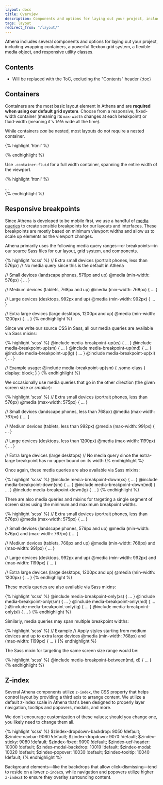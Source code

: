 ```yaml
---
layout: docs
title: Overview
description: Components and options for laying out your project, including wrapping containers, a powerful grid system, a flexible media object, and responsive utility classes.
tags: layout
redirect_from: "/layout/"
---
```


Athena includes several components and options for laying out your project, including wrapping containers, a powerful flexbox grid system, a flexible media object, and responsive utility classes.


## Contents

* Will be replaced with the ToC, excluding the "Contents" header
{:toc}


## Containers

Containers are the most basic layout element in Athena and are **required when using our default grid system**. Choose from a responsive, fixed-width container (meaning its `max-width` changes at each breakpoint) or fluid-width (meaning it's `100%` wide all the time).

While containers *can* be nested, most layouts do not require a nested container.

<div class="afd-example">
  <div class="afd-example-container">
    <div class="afd-example-container-header"></div>
    <div class="afd-example-container-sidebar"></div>
    <div class="afd-example-container-body"></div>
  </div>
</div>

{% highlight 'html' %}
<div class="container">
  <!-- Content here -->
</div>
{% endhighlight %}

Use `.container-fluid` for a full width container, spanning the entire width of the viewport.

<div class="afd-example">
  <div class="afd-example-container afd-example-container-fluid">
    <div class="afd-example-container-header"></div>
    <div class="afd-example-container-sidebar"></div>
    <div class="afd-example-container-body"></div>
  </div>
</div>

{% highlight 'html' %}
<div class="container-fluid">
  ...
</div>
{% endhighlight %}


## Responsive breakpoints

Since Athena is developed to be mobile first, we use a handful of [media queries](https://developer.mozilla.org/en-US/docs/Web/CSS/Media_Queries/Using_media_queries) to create sensible breakpoints for our layouts and interfaces. These breakpoints are mostly based on minimum viewport widths and allow us to scale up elements as the viewport changes.

Athena primarily uses the following media query ranges—or breakpoints—in our source Sass files for our layout, grid system, and components.

{% highlight 'scss' %}
// Extra small devices (portrait phones, less than 576px)
// No media query since this is the default in Athena

// Small devices (landscape phones, 576px and up)
@media (min-width: 576px) { ... }

// Medium devices (tablets, 768px and up)
@media (min-width: 768px) { ... }

// Large devices (desktops, 992px and up)
@media (min-width: 992px) { ... }

// Extra large devices (large desktops, 1200px and up)
@media (min-width: 1200px) { ... }
{% endhighlight %}

Since we write our source CSS in Sass, all our media queries are available via Sass mixins:

{% highlight 'scss' %}
@include media-breakpoint-up(xs) { ... }
@include media-breakpoint-up(sm) { ... }
@include media-breakpoint-up(md) { ... }
@include media-breakpoint-up(lg) { ... }
@include media-breakpoint-up(xl) { ... }

// Example usage:
@include media-breakpoint-up(sm) {
  .some-class {
    display: block;
  }
}
{% endhighlight %}

We occasionally use media queries that go in the other direction (the given screen size *or smaller*):

{% highlight 'scss' %}
// Extra small devices (portrait phones, less than 576px)
@media (max-width: 575px) { ... }

// Small devices (landscape phones, less than 768px)
@media (max-width: 767px) { ... }

// Medium devices (tablets, less than 992px)
@media (max-width: 991px) { ... }

// Large devices (desktops, less than 1200px)
@media (max-width: 1199px) { ... }

// Extra large devices (large desktops)
// No media query since the extra-large breakpoint has no upper bound on its width
{% endhighlight %}

Once again, these media queries are also available via Sass mixins:

{% highlight 'scss' %}
@include media-breakpoint-down(xs) { ... }
@include media-breakpoint-down(sm) { ... }
@include media-breakpoint-down(md) { ... }
@include media-breakpoint-down(lg) { ... }
{% endhighlight %}

There are also media queries and mixins for targeting a single segment of screen sizes using the minimum and maximum breakpoint widths.

{% highlight 'scss' %}
// Extra small devices (portrait phones, less than 576px)
@media (max-width: 575px) { ... }

// Small devices (landscape phones, 576px and up)
@media (min-width: 576px) and (max-width: 767px) { ... }

// Medium devices (tablets, 768px and up)
@media (min-width: 768px) and (max-width: 991px) { ... }

// Large devices (desktops, 992px and up)
@media (min-width: 992px) and (max-width: 1199px) { ... }

// Extra large devices (large desktops, 1200px and up)
@media (min-width: 1200px) { ... }
{% endhighlight %}

These media queries are also available via Sass mixins:

{% highlight 'scss' %}
@include media-breakpoint-only(xs) { ... }
@include media-breakpoint-only(sm) { ... }
@include media-breakpoint-only(md) { ... }
@include media-breakpoint-only(lg) { ... }
@include media-breakpoint-only(xl) { ... }
{% endhighlight %}

Similarly, media queries may span multiple breakpoint widths:

{% highlight 'scss' %}
// Example
// Apply styles starting from medium devices and up to extra large devices
@media (min-width: 768px) and (max-width: 1199px) { ... }
{% endhighlight %}

The Sass mixin for targeting the same screen size range would be:

{% highlight 'scss' %}
@include media-breakpoint-between(md, xl) { ... }
{% endhighlight %}


## Z-index

Several Athena components utilize `z-index`, the CSS property that helps control layout by providing a third axis to arrange content. We utilize a default z-index scale in Athena that's been designed to properly layer navigation, tooltips and popovers, modals, and more.

We don't encourage customization of these values; should you change one, you likely need to change them all.

{% highlight 'scss' %}
$zindex-dropdown-backdrop:   9050 !default;
$zindex-navbar:              9060 !default;
$zindex-dropdown:            9070 !default;
$zindex-sticky:              9080 !default;
$zindex-fixed:               9090 !default;
$zindex-ucf-header:         10000 !default;
$zindex-modal-backdrop:     10010 !default;
$zindex-modal:              10020 !default;
$zindex-popover:            10030 !default;
$zindex-tooltip:            10040 !default;
{% endhighlight %}

Background elements—like the backdrops that allow click-dismissing—tend to reside on a lower `z-index`s, while navigation and popovers utilize higher `z-index`s to ensure they overlay surrounding content.
